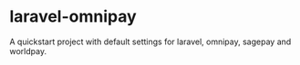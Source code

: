 # laravel-omnipay
A quickstart project with default settings for laravel, omnipay, sagepay and worldpay.
